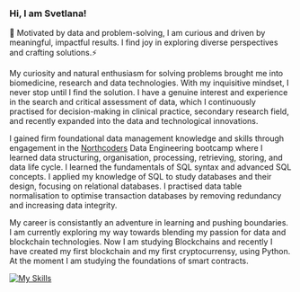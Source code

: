 ### Hi, I am Svetlana! 

🌱 Motivated by data and problem-solving, I am curious and driven by meaningful, impactful results. I find joy in exploring diverse perspectives and crafting solutions.⚡

My curiosity and natural enthusiasm for solving problems brought me into biomedicine, research and data technologies. With my inquisitive mindset, I never stop until I find the solution. I have a genuine interest and experience in the search and critical assessment of data, which I continuously practised for decision-making in clinical practice, secondary research field, and recently expanded into the data and technological innovations. 

I gained firm foundational data management knowledge and skills through engagement in the [Northcoders](https://northcoders.com/) Data Engineering bootcamp where I learned data structuring, organisation, processing, retrieving, storing, and data life cycle. I learned the fundamentals of SQL syntax and advanced SQL concepts. I applied my knowledge of SQL to study databases and their design, focusing on relational databases. I practised data table normalisation to optimise transaction databases by removing redundancy and increasing data integrity.

My career is consistantly an adventure in learning and pushing boundaries. I am currently exploring my way towards blending my passion for data and blockchain technologies. Now I am studying Blockchains and recently I have created my first blockchain and my first cryptocurrensy, using Python. At the moment I am studying the foundations of smart contracts.


[![My Skills](https://skillicons.dev/icons?i=py,js,r,postgres,mysql,aws,anaconda,remix,terraform,vscode,github,postman,flask&perline=6)](https://skillicons.dev)
